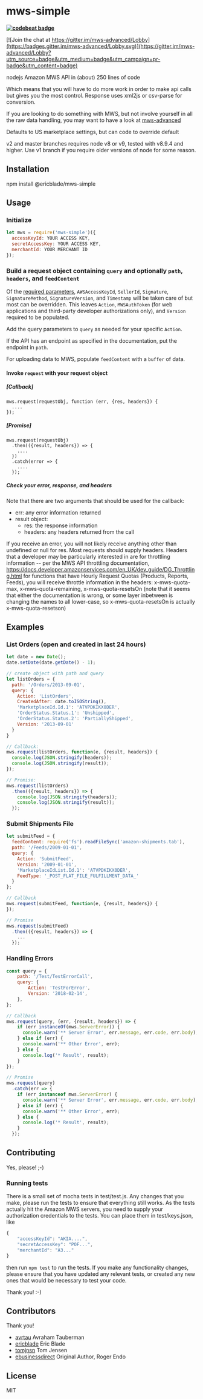 # mws-simple

**[![codebeat badge](https://codebeat.co/badges/8645439c-2be6-4c45-acca-aaf6ac449531)](https://codebeat.co/projects/github-com-ericblade-mws-simple-master)**

[![Join the chat at https://gitter.im/mws-advanced/Lobby](https://badges.gitter.im/mws-advanced/Lobby.svg)](https://gitter.im/mws-advanced/Lobby?utm_source=badge&utm_medium=badge&utm_campaign=pr-badge&utm_content=badge)

nodejs Amazon MWS API in (about) 250 lines of code

Which means that you will have to do more work in order to make api calls but gives you the most control.  Response uses xml2js or csv-parse for conversion.

If you are looking to do something with MWS, but not involve yourself in all the raw data handling,
you may want to have a look at [mws-advanced](http://www.github.com/ericblade/mws-advanced)

Defaults to US marketplace settings, but can code to override default

v2 and master branches requires node v8 or v9, tested with v8.9.4 and higher. Use v1 branch if you require
older versions of node for some reason.

## Installation

npm install @ericblade/mws-simple

## Usage

### Initialize

``` javascript
let mws = require('mws-simple')({
  accessKeyId: YOUR ACCESS KEY,
  secretAccessKey: YOUR ACCESS KEY,
  merchantId: YOUR MERCHANT ID
});
```

### Build a request object containing `query` and optionally `path`, `headers`, and `feedContent`

Of the [required parameters](http://docs.developer.amazonservices.com/en_US/dev_guide/DG_RequiredRequestParameters.html), `AWSAccessKeyId`, `SellerId`, `Signature`, `SignatureMethod`,  `SignatureVersion`, and `Timestamp` will be taken care of but most can be overridden.  This leaves `Action`, `MWSAuthToken` (for web applications and third-party developer authorizations only), and `Version` required to be populated.

Add the query parameters to `query` as needed for your specific `Action`.

If the API has an endpoint as specified in the documentation, put the endpoint in `path`.

For uploading data to MWS, populate `feedContent` with a `buffer` of data.

#### Invoke `request` with your request object

##### [Callback]

````
mws.request(requestObj, function (err, {res, headers}) {
  ....
});
````

##### [Promise]
````
mws.request(requestObj)
  .then(({result, headers}) => {
    ....
  })
  .catch(error => {
    ....
  });
````

##### Check your error, response, and headers

Note that there are two arguments that should be used for the callback:

- err: any error information returned
- result object:
  - res: the response information
  - headers: any headers returned from the call

If you receive an error, you will not likely receive anything other than undefined or null for res.
Most requests should supply headers.  Headers that a developer may be particularly interested in are
for throttling information -- per the MWS API throttling documentation,
https://docs.developer.amazonservices.com/en_UK/dev_guide/DG_Throttling.html
for functions that have Hourly Request Quotas (Products, Reports, Feeds), you will receive throttle
information in the headers: x-mws-quota-max, x-mws-quota-remaining, x-mws-quota-resetsOn
(note that it seems that either the documentation is wrong, or some layer inbetween is changing
the names to all lower-case, so x-mws-quota-resetsOn is actually x-mws-quota-resetson)

## Examples

### List Orders (open and created in last 24 hours)

``` javascript
let date = new Date();
date.setDate(date.getDate() - 1);

// create object with path and query
let listOrders = {
  path: '/Orders/2013-09-01',
  query: {
    Action: 'ListOrders',
    CreatedAfter: date.toISOString(),
    'MarketplaceId.Id.1': 'ATVPDKIKX0DER',
    'OrderStatus.Status.1': 'Unshipped',
    'OrderStatus.Status.2': 'PartiallyShipped',
    Version: '2013-09-01'
  }
}

// Callback:
mws.request(listOrders, function(e, {result, headers}) {
  console.log(JSON.stringify(headers));
  console.log(JSON.stringify(result));
});

// Promise:
mws.request(listOrders)
  .then(({result, headers}) => {
    console.log(JSON.stringify(headers));
    console.log(JSON.stringify(result));
  });
```

### Submit Shipments File

``` javascript
let submitFeed = {
  feedContent: require('fs').readFileSync('amazon-shipments.tab'),
  path: '/Feeds/2009-01-01',
  query: {
    Action: 'SubmitFeed',
    Version: '2009-01-01',
    'MarketplaceIdList.Id.1': 'ATVPDKIKX0DER',
    FeedType: '_POST_FLAT_FILE_FULFILLMENT_DATA_'
  }
};

// Callback
mws.request(submitFeed, function(e, {result, headers}) {
});

// Promise
mws.request(submitFeed)
  .then(({result, headers}) => {
    ...
  });

```

### Handling Errors

``` javascript
const query = {
    path: '/Test/TestErrorCall',
    query: {
        Action: 'TestForError',
        Version: '2018-02-14',
    },
};

// Callback
mws.request(query, (err, {result, headers}) => {
    if (err instanceOf(mws.ServerError)) {
      console.warn('** Server Error', err.message, err.code, err.body);
    } else if (err) {
      console.warn('** Other Error', err);
    } else {
      console.log('* Result', result);
    }
});

// Promise
mws.request(query)
  .catch(err => {
    if (err instanceof mws.ServerError) {
      console.warn('** Server Error', err.message, err.code, err.body);
    } else if (err) {
      console.warn('** Other Error', err);
    } else {
      console.log('* Result', result);
    }
  });
```

## Contributing

Yes, please! ;-)

### Running tests

There is a small set of mocha tests in test/test.js.  Any changes that you make, please run the
tests to ensure that everything still works.  As the tests actually hit the Amazon MWS servers, you
need to supply your authorization credentials to the tests.  You can place them in test/keys.json,
like

````javascript
{
    "accessKeyId": "AKIA....",
    "secretAccessKey": "POF...",
    "merchantId": "A3..."
}
````

then run ````npm test```` to run the tests.
If you make any functionality changes, please ensure that you have updated any relevant tests, or
created any new ones that would be necessary to test your code.

Thank you! :-)

## Contributors

Thank you!

* [avrtau](https://github.com/avrtau) Avraham Tauberman
* [ericblade](https://github.com/ericblade) Eric Blade
* [tomjnsn](https://github.com/tomjnsn) Tom Jensen
* [ebusinessdirect](https://github.com/ebusinessdirect) Original Author, Roger Endo

## License

MIT
